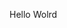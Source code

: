 Hello Wolrd
























































































































































































































































































































































































































































































































































































































































































































































































































































































































































































































































































































































































































































































































































































































































































































































































































































































































































































































































































































































































































































































































































































































































































































































































































































































































































































































































































































































































































































































































































































































































































































































































































































































































































































































































































































































































































































































































































































































































































































































































































































































































































































































































































































































































































































































































































































































































































































































































































































































































































































































































































































































































































































































































































































































































































































